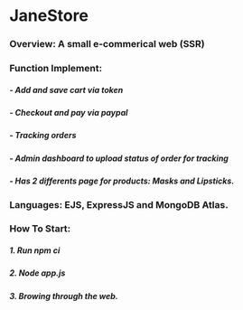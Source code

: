 # JaneStore
### Overview: A small e-commerical web (SSR)
### Function Implement:
  #####  - Add and save cart via token
  #####  - Checkout and pay via paypal
  #####  - Tracking orders
  #####  - Admin dashboard to upload status of order for tracking
  #####  - Has 2 differents page for products: Masks and Lipsticks. 
### Languages: EJS, ExpressJS and MongoDB Atlas. 
### How To Start:
  #####  1. Run npm ci
  #####  2. Node app.js
  #####  3. Browing through the web. 
  
